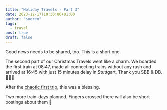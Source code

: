 ```yaml
---
title: "Holiday Travels - Part 3"
date: 2023-12-17T10:30:00+01:00
author: "soeren"
tags: 
  - travel
post: true
draft: false
---
```


Good news needs to be shared, too. This is a short one. 

The second part of our Christmas Travels went like a charm. We boarded the first train at 08:47, made all connecting trains without any rush and arrived at 16:45 with just 15 minutes delay in Stuttgart. Thank you SBB & DB. 🚃🚋🚂

After the [chaotic first trip](/2023/holiday-travels-part-2/), this was a blessing. 

Two more train-days planned. Fingers crossed there will also be short postings about them 🤞


